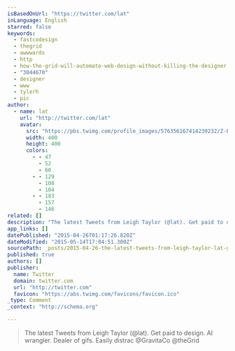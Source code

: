 ```yaml
---
isBasedOnUrl: "https://twitter.com/lat"
inLanguage: English
starred: false
keywords:
  - fastcodesign
  - thegrid
  - awwwards
  - http
  - how-the-grid-will-automate-web-design-without-killing-the-designer
  - "3044670"
  - designer
  - www
  - tylerh
  - pic
author:
  - name: lat
    url: "http://twitter.com/lat"
    avatar:
      src: "https://pbs.twimg.com/profile_images/576356167414239232/Z-PBGrtH_400x400.jpeg"
      width: 400
      height: 400
      colors:
        - - 47
          - 52
          - 60
        - - 129
          - 108
          - 104
        - - 183
          - 157
          - 146
related: []
description: "The latest Tweets from Leigh Taylor (@lat). Get paid to design. AI wrangler. Dealer of gifs. Easily distrac @GravitaCo @theGrid"
app_links: []
datePublished: "2015-04-26T01:17:26.820Z"
dateModified: "2015-05-14T17:04:51.300Z"
sourcePath: _posts/2015-04-26-the-latest-tweets-from-leigh-taylor-lat-get-paid-to-desi.md
published: true
authors: []
publisher:
  name: Twitter
  domain: twitter.com
  url: "http://twitter.com"
  favicon: "https://abs.twimg.com/favicons/favicon.ico"
_type: Comment
_context: "http://schema.org"

---
```

> The latest Tweets from Leigh Taylor (@lat). Get paid to design. AI wrangler. Dealer of gifs. Easily distrac @GravitaCo @theGrid